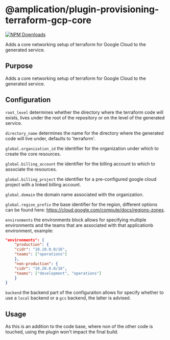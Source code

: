 # @amplication/plugin-provisioning-terraform-gcp-core

[![NPM Downloads](https://img.shields.io/npm/dt/@amplication/plugin-provisioning-terraform-gcp-core)](https://www.npmjs.com/package/@amplication/plugin-provisioning-terraform-gcp-core)

Adds a core networking setup of terraform for Google Cloud to the generated service.

## Purpose

Adds a core networking setup of terraform for Google Cloud to the generated service.

## Configuration

`root_level` determines whether the directory where the terraform code will exists, lives under the root of the repository or on the level of the generated service.

`directory_name` determines the name for the directory where the generated code will live under, defaults to 'terraform'.

`global.organization_id` the identifier for the organization under which to create the core resources.

`global.billing_account` the identifier for the billing account to which to associate the resources.

`global.billing_project` the identifier for a pre-configured google cloud project with a linked billing account.

`global.domain` the domain name associated with the organization.

`global.region_prefix` the base identifier for the region, different options can be found here: https://cloud.google.com/compute/docs/regions-zones.

`environments` the environments block allows for specifying multiple environments and the teams that are associated with that applicationb environment, example:

```json
"environments": {
    "production": {
    "cidr": "10.10.0.0/16",
    "teams": ["operations"]
    },
    "non-production": {
    "cidr": "10.20.0.0/16",
    "teams": ["development", "operations"]
    }
}
```

`backend` the backend part of the configuraiton allows for specify whether to use a `local` backend or a `gcs` backend, the latter is advised. 

## Usage

As this is an addition to the code base, where non of the other code is touched, using the plugin won't impact the final build.